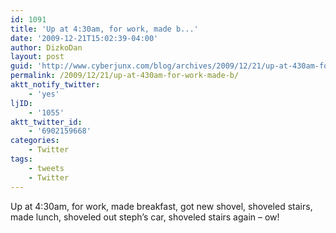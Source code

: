 ```yaml
---
id: 1091
title: 'Up at 4:30am, for work, made b...'
date: '2009-12-21T15:02:39-04:00'
author: DizkoDan
layout: post
guid: 'http://www.cyberjunx.com/blog/archives/2009/12/21/up-at-430am-for-work-made-b/'
permalink: /2009/12/21/up-at-430am-for-work-made-b/
aktt_notify_twitter:
    - 'yes'
ljID:
    - '1055'
aktt_twitter_id:
    - '6902159668'
categories:
    - Twitter
tags:
    - tweets
    - Twitter
---
```


Up at 4:30am, for work, made breakfast, got new shovel, shoveled stairs, made lunch, shoveled out steph’s car, shoveled stairs again – ow!